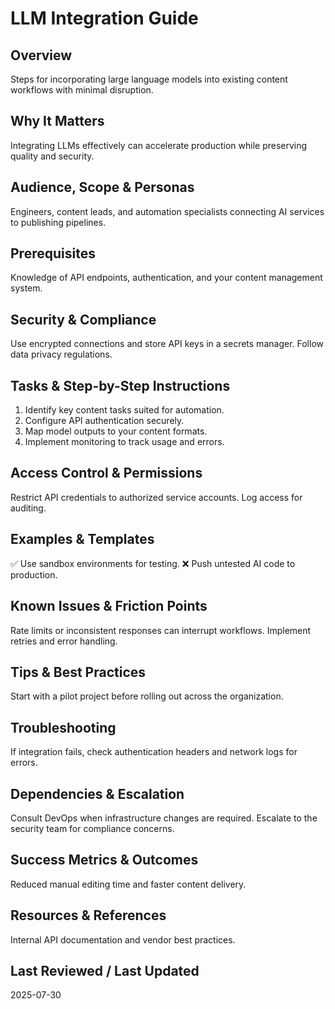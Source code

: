 # LLM Integration Guide

## Overview
Steps for incorporating large language models into existing content workflows with minimal disruption.

## Why It Matters
Integrating LLMs effectively can accelerate production while preserving quality and security.

## Audience, Scope & Personas
Engineers, content leads, and automation specialists connecting AI services to publishing pipelines.

## Prerequisites
Knowledge of API endpoints, authentication, and your content management system.

## Security & Compliance
Use encrypted connections and store API keys in a secrets manager. Follow data privacy regulations.

## Tasks & Step-by-Step Instructions
1. Identify key content tasks suited for automation.
2. Configure API authentication securely.
3. Map model outputs to your content formats.
4. Implement monitoring to track usage and errors.

## Access Control & Permissions
Restrict API credentials to authorized service accounts. Log access for auditing.

## Examples & Templates
✅ Use sandbox environments for testing.
❌ Push untested AI code to production.

## Known Issues & Friction Points
Rate limits or inconsistent responses can interrupt workflows. Implement retries and error handling.

## Tips & Best Practices
Start with a pilot project before rolling out across the organization.

## Troubleshooting
If integration fails, check authentication headers and network logs for errors.

## Dependencies & Escalation
Consult DevOps when infrastructure changes are required. Escalate to the security team for compliance concerns.

## Success Metrics & Outcomes
Reduced manual editing time and faster content delivery.

## Resources & References
Internal API documentation and vendor best practices.

## Last Reviewed / Last Updated
2025-07-30
